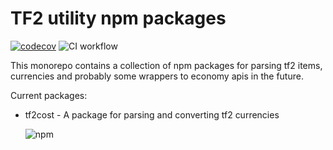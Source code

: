 # TF2 utility npm packages

[![codecov](https://codecov.io/gh/prenaissance/tf2-utils/branch/master/graph/badge.svg?token=PC6YITRIIN)](https://codecov.io/gh/prenaissance/tf2-utils)
![CI workflow](https://github.com/prenaissance/tf2-utils/actions/workflows/ci.yml/badge.svg)

This monorepo contains a collection of npm packages for parsing tf2 items, currencies and probably some wrappers to economy apis in the future.

Current packages:

- tf2cost - A package for parsing and converting tf2 currencies

  ![npm](https://img.shields.io/npm/v/tf2cost?color=green&label=npm)
